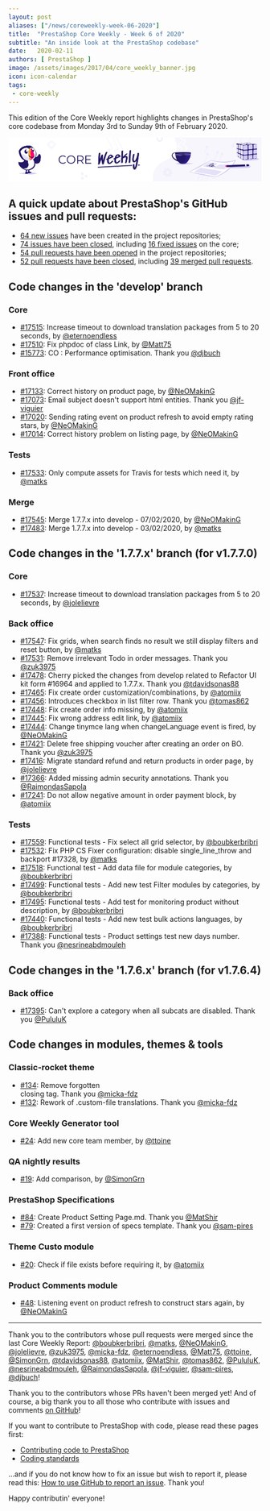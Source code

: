 ```yaml
---
layout: post
aliases: ["/news/coreweekly-week-06-2020"]
title:  "PrestaShop Core Weekly - Week 6 of 2020"
subtitle: "An inside look at the PrestaShop codebase"
date:   2020-02-11
authors: [ PrestaShop ]
image: /assets/images/2017/04/core_weekly_banner.jpg
icon: icon-calendar
tags:
 - core-weekly
---
```


This edition of the Core Weekly report highlights changes in PrestaShop's core codebase from Monday 3rd to Sunday 9th of February 2020.

![Core Weekly banner](/assets/images/2018/12/banner-core-weekly.jpg)


## A quick update about PrestaShop's GitHub issues and pull requests:

- [64 new issues](https://github.com/search?q=org%3APrestaShop+is%3Apublic++-repo%3Aprestashop%2Fprestashop.github.io++is%3Aissue+created%3A2020-02-03..2020-02-09) have been created in the project repositories;
- [74 issues have been closed](https://github.com/search?q=org%3APrestaShop+is%3Apublic++-repo%3Aprestashop%2Fprestashop.github.io++is%3Aissue+closed%3A2020-02-03..2020-02-09), including [16 fixed issues](https://github.com/search?q=org%3APrestaShop+is%3Apublic++-repo%3Aprestashop%2Fprestashop.github.io++is%3Aissue+label%3Afixed+closed%3A2020-02-03..2020-02-09) on the core;
- [54 pull requests have been opened](https://github.com/search?q=org%3APrestaShop+is%3Apublic++-repo%3Aprestashop%2Fprestashop.github.io++is%3Apr+created%3A2020-02-03..2020-02-09) in the project repositories;
- [52 pull requests have been closed](https://github.com/search?q=org%3APrestaShop+is%3Apublic++-repo%3Aprestashop%2Fprestashop.github.io++is%3Apr+closed%3A2020-02-03..2020-02-09), including [39 merged pull requests](https://github.com/search?q=org%3APrestaShop+is%3Apublic++-repo%3Aprestashop%2Fprestashop.github.io++is%3Apr+merged%3A2020-02-03..2020-02-09).



## Code changes in the 'develop' branch


### Core
* [#17515](https://github.com/PrestaShop/PrestaShop/pull/17515): Increase timeout to download translation packages from 5 to 20 seconds, by [@eternoendless](https://github.com/eternoendless)
* [#17510](https://github.com/PrestaShop/PrestaShop/pull/17510): Fix phpdoc of class Link, by [@Matt75](https://github.com/Matt75)
* [#15773](https://github.com/PrestaShop/PrestaShop/pull/15773): CO : Performance optimisation. Thank you [@djbuch](https://github.com/djbuch)


### Front office
* [#17133](https://github.com/PrestaShop/PrestaShop/pull/17133): Correct history on product page, by [@NeOMakinG](https://github.com/NeOMakinG)
* [#17073](https://github.com/PrestaShop/PrestaShop/pull/17073): Email subject doesn't support html entities. Thank you [@jf-viguier](https://github.com/jf-viguier)
* [#17020](https://github.com/PrestaShop/PrestaShop/pull/17020): Sending rating event on product refresh to avoid empty rating stars, by [@NeOMakinG](https://github.com/NeOMakinG)
* [#17014](https://github.com/PrestaShop/PrestaShop/pull/17014): Correct history problem on listing page, by [@NeOMakinG](https://github.com/NeOMakinG)


### Tests
* [#17533](https://github.com/PrestaShop/PrestaShop/pull/17533): Only compute assets for Travis for tests which need it, by [@matks](https://github.com/matks)


### Merge
* [#17545](https://github.com/PrestaShop/PrestaShop/pull/17545): Merge 1.7.7.x into develop - 07/02/2020, by [@NeOMakinG](https://github.com/NeOMakinG)
* [#17483](https://github.com/PrestaShop/PrestaShop/pull/17483): Merge 1.7.7.x into develop - 03/02/2020, by [@matks](https://github.com/matks)


## Code changes in the '1.7.7.x' branch (for v1.7.7.0)


### Core
* [#17537](https://github.com/PrestaShop/PrestaShop/pull/17537): Increase timeout to download translation packages from 5 to 20 seconds, by [@jolelievre](https://github.com/jolelievre)


### Back office
* [#17547](https://github.com/PrestaShop/PrestaShop/pull/17547): Fix grids, when search finds no result we still display filters and reset button, by [@matks](https://github.com/matks)
* [#17531](https://github.com/PrestaShop/PrestaShop/pull/17531): Remove irrelevant Todo in order messages. Thank you [@zuk3975](https://github.com/zuk3975)
* [#17478](https://github.com/PrestaShop/PrestaShop/pull/17478): Cherry picked the changes from develop related to Refactor UI kit form #16964 and applied to 1.7.7.x. Thank you [@tdavidsonas88](https://github.com/tdavidsonas88)
* [#17465](https://github.com/PrestaShop/PrestaShop/pull/17465): Fix create order customization/combinations, by [@atomiix](https://github.com/atomiix)
* [#17456](https://github.com/PrestaShop/PrestaShop/pull/17456): Introduces checkbox in list filter row. Thank you [@tomas862](https://github.com/tomas862)
* [#17448](https://github.com/PrestaShop/PrestaShop/pull/17448): Fix create order info missing, by [@atomiix](https://github.com/atomiix)
* [#17445](https://github.com/PrestaShop/PrestaShop/pull/17445): Fix wrong address edit link, by [@atomiix](https://github.com/atomiix)
* [#17444](https://github.com/PrestaShop/PrestaShop/pull/17444): Change tinymce lang when changeLanguage event is fired, by [@NeOMakinG](https://github.com/NeOMakinG)
* [#17421](https://github.com/PrestaShop/PrestaShop/pull/17421): Delete free shipping voucher after creating an order on BO. Thank you [@zuk3975](https://github.com/zuk3975)
* [#17416](https://github.com/PrestaShop/PrestaShop/pull/17416): Migrate standard refund and return products in order page, by [@jolelievre](https://github.com/jolelievre)
* [#17366](https://github.com/PrestaShop/PrestaShop/pull/17366): Added missing admin security annotations. Thank you [@RaimondasSapola](https://github.com/RaimondasSapola)
* [#17241](https://github.com/PrestaShop/PrestaShop/pull/17241): Do not allow negative amount in order payment block, by [@atomiix](https://github.com/atomiix)


### Tests
* [#17559](https://github.com/PrestaShop/PrestaShop/pull/17559): Functional tests - Fix select all grid selector, by [@boubkerbribri](https://github.com/boubkerbribri)
* [#17532](https://github.com/PrestaShop/PrestaShop/pull/17532): Fix PHP CS Fixer configuration: disable single_line_throw and backport #17328, by [@matks](https://github.com/matks)
* [#17518](https://github.com/PrestaShop/PrestaShop/pull/17518): Functional test - Add data file for module categories, by [@boubkerbribri](https://github.com/boubkerbribri)
* [#17499](https://github.com/PrestaShop/PrestaShop/pull/17499): Functional tests - Add new test Filter modules by categories, by [@boubkerbribri](https://github.com/boubkerbribri)
* [#17495](https://github.com/PrestaShop/PrestaShop/pull/17495): Functional tests - Add test for monitoring product without description, by [@boubkerbribri](https://github.com/boubkerbribri)
* [#17440](https://github.com/PrestaShop/PrestaShop/pull/17440): Functional tests - Add new test bulk actions languages, by [@boubkerbribri](https://github.com/boubkerbribri)
* [#17388](https://github.com/PrestaShop/PrestaShop/pull/17388): Functional tests - Product settings test new days number. Thank you [@nesrineabdmouleh](https://github.com/nesrineabdmouleh)


## Code changes in the '1.7.6.x' branch (for v1.7.6.4)


### Back office
* [#17395](https://github.com/PrestaShop/PrestaShop/pull/17395): Can't explore a category when all subcats are disabled. Thank you [@PululuK](https://github.com/PululuK)


## Code changes in modules, themes & tools


### Classic-rocket theme
* [#134](https://github.com/PrestaShop/classic-rocket/pull/134): Remove forgotten </li> closing tag. Thank you [@micka-fdz](https://github.com/micka-fdz)
* [#132](https://github.com/PrestaShop/classic-rocket/pull/132): Rework of .custom-file translations. Thank you [@micka-fdz](https://github.com/micka-fdz)


### Core Weekly Generator tool
* [#24](https://github.com/PrestaShop/core-weekly-generator/pull/24): Add new core team member, by [@ttoine](https://github.com/ttoine)


### QA nightly results
* [#19](https://github.com/PrestaShop/QANightlyResults/pull/19): Add comparison, by [@SimonGrn](https://github.com/SimonGrn)


### PrestaShop Specifications
* [#84](https://github.com/PrestaShop/prestashop-specs/pull/84): Create Product Setting Page.md. Thank you [@MatShir](https://github.com/MatShir)
* [#79](https://github.com/PrestaShop/prestashop-specs/pull/79): Created a first version of specs template. Thank you [@sam-pires](https://github.com/sam-pires)


### Theme Custo module
* [#20](https://github.com/PrestaShop/ps_themecusto/pull/20): Check if file exists before requiring it, by [@atomiix](https://github.com/atomiix)


### Product Comments module
* [#48](https://github.com/PrestaShop/productcomments/pull/48): Listening event on product refresh to construct stars again, by [@NeOMakinG](https://github.com/NeOMakinG)


<hr />

Thank you to the contributors whose pull requests were merged since the last Core Weekly Report: [@boubkerbribri](https://github.com/boubkerbribri), [@matks](https://github.com/matks), [@NeOMakinG](https://github.com/NeOMakinG), [@jolelievre](https://github.com/jolelievre), [@zuk3975](https://github.com/zuk3975), [@micka-fdz](https://github.com/micka-fdz), [@eternoendless](https://github.com/eternoendless), [@Matt75](https://github.com/Matt75), [@ttoine](https://github.com/ttoine), [@SimonGrn](https://github.com/SimonGrn), [@tdavidsonas88](https://github.com/tdavidsonas88), [@atomiix](https://github.com/atomiix), [@MatShir](https://github.com/MatShir), [@tomas862](https://github.com/tomas862), [@PululuK](https://github.com/PululuK), [@nesrineabdmouleh](https://github.com/nesrineabdmouleh), [@RaimondasSapola](https://github.com/RaimondasSapola), [@jf-viguier](https://github.com/jf-viguier), [@sam-pires](https://github.com/sam-pires), [@djbuch](https://github.com/djbuch)!

Thank you to the contributors whose PRs haven't been merged yet! And of course, a big thank you to all those who contribute with issues and comments [on GitHub](https://github.com/PrestaShop/PrestaShop)!

If you want to contribute to PrestaShop with code, please read these pages first:

 * [Contributing code to PrestaShop](https://devdocs.prestashop.com/1.7/contribute/contribution-guidelines/)
 * [Coding standards](https://devdocs.prestashop.com/1.7/development/coding-standards/)

...and if you do not know how to fix an issue but wish to report it, please read this: [How to use GitHub to report an issue](https://devdocs.prestashop.com/1.7/contribute/contribute-reporting-issues/). Thank you!

Happy contributin' everyone!

